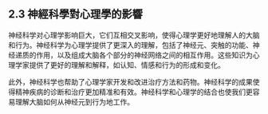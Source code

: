 ## 2.3 神經科學對心理學的影響

神经科学对心理学影响巨大，它们互相交叉影响，使得心理学更好地理解人的大脑和行为。神经科学为心理学提供了更深入的理解，包括了神经元、突触的功能、神经递质的作用，以及组成大脑各个部分的神经网络之间的相互作用。这些知识为心理学家提供了更好的理解和解释，如认知、情感和行为的形成和变化。

此外，神经科学也帮助了心理学家开发和改进治疗方法和药物。神经科学的成果使得精神疾病的诊断和治疗更加精准和有效。神经科学和心理学的结合也使我们更容易理解大脑如何从神经元到行为地工作。